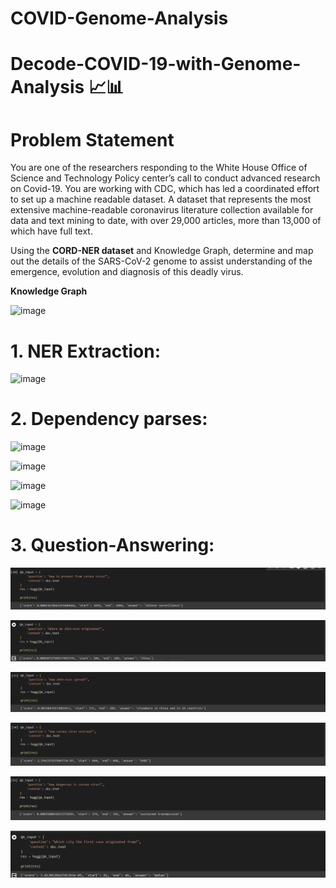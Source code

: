 # COVID-Genome-Analysis
 # Decode-COVID-19-with-Genome-Analysis 📈📊
 # Problem Statement
You are one of the researchers responding to the White House Office of Science and Technology Policy center’s call to conduct advanced research on Covid-19. You are working with CDC,  which has led a coordinated effort to set up a machine readable dataset. A dataset that represents the most extensive machine-readable coronavirus literature collection available for data and text mining to date, with over 29,000 articles, more than 13,000 of which have full text.

Using the **CORD-NER dataset** and Knowledge Graph, determine and map out the details of the SARS-CoV-2 genome to assist understanding of the emergence, evolution and diagnosis of this deadly virus.


**Knowledge Graph**

![image](https://user-images.githubusercontent.com/80167074/209657706-a85a27d6-9de9-456d-aa05-d150acb297ce.png)

# **1. NER Extraction:**
![image](https://user-images.githubusercontent.com/80167074/210633033-0836a7bd-9f8a-4961-9ecc-25ed03324547.png)

# **2. Dependency parses:**

![image](https://user-images.githubusercontent.com/80167074/210633259-caba35a3-4c20-4a24-bc87-317b96d02a82.png)

![image](https://user-images.githubusercontent.com/80167074/210633274-730ee4af-2227-47ef-8ad3-647d54e69a4f.png)

![image](https://user-images.githubusercontent.com/80167074/210633293-bdd819ad-63f3-4754-95ae-301927efd425.png)

![image](https://user-images.githubusercontent.com/80167074/210633324-81feed2f-f3f0-4cf5-90c2-4d9d1c6ccc07.png)


# **3. Question-Answering:**
![image](https://github.com/Vinochankb/COVID-Genome-Analysis/blob/950514e0b61d3f5d16b418aaf2598145cbd6228c/images/qa%20%20(1).png)

![image](https://github.com/Vinochankb/COVID-Genome-Analysis/blob/main/images/qa%20%20(2).png)

![image](https://github.com/Vinochankb/COVID-Genome-Analysis/blob/main/images/qa%20%20(3).png)

![image](https://github.com/Vinochankb/COVID-Genome-Analysis/blob/main/images/qa%20%20(4).png)

![image](https://github.com/Vinochankb/COVID-Genome-Analysis/blob/main/images/qa%20%20(5).png)

![image](https://github.com/Vinochankb/COVID-Genome-Analysis/blob/main/images/qa%20%20(6).png)
